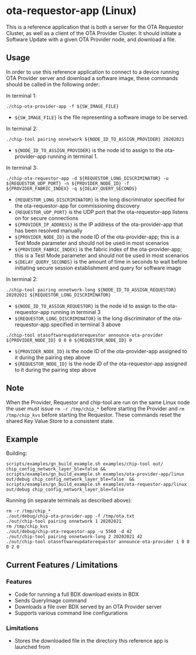 # ota-requestor-app (Linux)

This is a reference application that is both a server for the OTA Requestor
Cluster, as well as a client of the OTA Provider Cluster. It should initiate a
Software Update with a given OTA Provider node, and download a file.

## Usage

In order to use this reference application to connect to a device running OTA
Provider server and download a software image, these commands should be called
in the following order:

In terminal 1:

```
./chip-ota-provider-app -f ${SW_IMAGE_FILE}
```

-   `${SW_IMAGE_FILE}` is the file representing a software image to be served.

In terminal 2:

```
./chip-tool pairing onnetwork ${NODE_ID_TO_ASSIGN_PROVIDER} 20202021
```

-   `${NODE_ID_TO_ASSIGN_PROVIDER}` is the node id to assign to the
    ota-provider-app running in terminal 1.

In terminal 3:

```
./chip-ota-requestor-app -d ${REQUESTOR_LONG_DISCRIMINATOR} -u ${REQUESTOR_UDP_PORT} -n ${PROVIDER_NODE_ID} -f ${PROVIDER_FABRIC_INDEX} -q ${DELAY_QUERY_SECONDS}
```

-   `{REQUESTOR_LONG_DISCRIMINATOR}` is the long discriminator specified for the
    ota-requestor-app for commissioning discovery
-   `{REQUESTOR_UDP_PORT}` is the UDP port that the ota-requestor-app listens on
    for secure connections
-   `${PROVIDER_IP_ADDRESS}` is the IP address of the ota-provider-app that has
    been resolved manually
-   `${PROVIDER_NODE_ID}` is the node ID of the ota-provider-app; this is a Test
    Mode parameter and should not be used in most scenarios
-   `${PROVIDER_FABRIC_INDEX}` is the fabric index of the ota-provider-app; this
    is a Test Mode parameter and should not be used in most scenarios
-   `${DELAY_QUERY_SECONDS}` is the amount of time in seconds to wait before
    initiating secure session establishment and query for software image

In terminal 2:

```
./chip-tool pairing onnetwork-long ${NODE_ID_TO_ASSIGN_REQUESTOR}  20202021 ${REQUESTOR_LONG_DISCRIMINATOR}
```

-   `${NODE_ID_TO_ASSIGN_REQUESTOR}` is the node id to assign to the
    ota-requestor-app running in terminal 3
-   `${REQUESTOR_LONG_DISCRIMINATOR}` is the long discriminator of the
    ota-requestor-app specified in terminal 3 above

```
./chip-tool otasoftwareupdaterequestor announce-ota-provider ${PROVIDER_NODE_ID} 0 0 0 ${REQUESTOR_NODE_ID} 0
```
-   `${PROVIDER_NODE_ID}` is the node ID of the ota-provider-app assigned to it during the pairing step above
-   `${REQUESTOR_NODE_ID}` is the node ID of the ota-requestor-app assigned to it during the pairing step above

## Note

When the Provider, Requestor and chip-tool are run on the same Linux node the
user must issue `rm -r /tmp/chip_*` before starting the Provider and
`rm /tmp/chip_kvs` before starting the Requestor. These commands reset the
shared Key Value Store to a consistent state.

## Example

Building:

```
scripts/examples/gn_build_example.sh examples/chip-tool out/ chip_config_network_layer_ble=false && scripts/examples/gn_build_example.sh examples/ota-provider-app/linux out/debug chip_config_network_layer_ble=false  && scripts/examples/gn_build_example.sh examples/ota-requestor-app/linux out/debug chip_config_network_layer_ble=false
```

Running (in separate terminals as described above):

```
rm -r /tmp/chip_*
./out/debug/chip-ota-provider-app -f /tmp/ota.txt
./out/chip-tool pairing onnetwork 1 20202021
rm /tmp/chip_kvs
./out/debug/chip-ota-requestor-app -u 5560 -d 42
./out/chip-tool pairing onnetwork-long 2 20202021 42
./out/chip-tool otasoftwareupdaterequestor announce-ota-provider 1 0 0 0 2 0
```

## Current Features / Limitations

### Features

-   Code for running a full BDX download exists in BDX
-   Sends QueryImage command
-   Downloads a file over BDX served by an OTA Provider server
-   Supports various command line configurations

### Limitations

-   Stores the downloaded file in the directory this reference app is launched
    from
